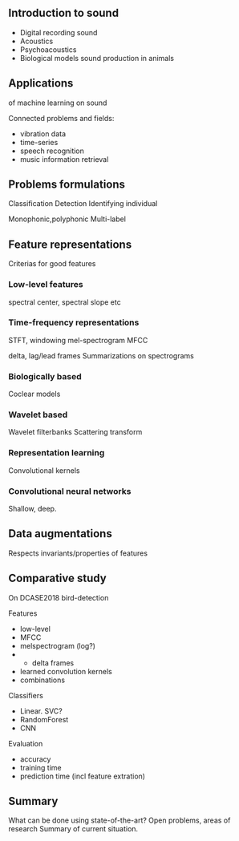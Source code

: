 

## Introduction to sound

- Digital recording sound
- Acoustics
- Psychoacoustics
- Biological models sound production in animals

## Applications
of machine learning on sound

Connected problems and fields:

- vibration data
- time-series
- speech recognition
- music information retrieval

## Problems formulations

Classification
Detection
Identifying individual

Monophonic,polyphonic
Multi-label

## Feature representations
Criterias for good features

### Low-level features
spectral center, spectral slope etc

### Time-frequency representations
STFT, windowing
mel-spectrogram
MFCC

delta, lag/lead frames
Summarizations on spectrograms

### Biologically based
Coclear models

### Wavelet based
Wavelet filterbanks
Scattering transform

### Representation learning
Convolutional kernels

### Convolutional neural networks
Shallow, deep.

## Data augmentations
Respects invariants/properties of features

## Comparative study
On DCASE2018 bird-detection

Features

* low-level
* MFCC
* melspectrogram (log?)
* + delta frames
* learned convolution kernels
* combinations

Classifiers

* Linear. SVC?
* RandomForest
* CNN

Evaluation

* accuracy
* training time
* prediction time (incl feature extration)

## Summary
What can be done using state-of-the-art?
Open problems, areas of research
Summary of current situation.


